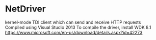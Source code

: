 # NetDriver
kernel-mode TDI client which can send and receive HTTP requests
Compiled using Visual Studio 2013
To compile the driver, install WDK 8.1 https://www.microsoft.com/en-us/download/details.aspx?id=42273
